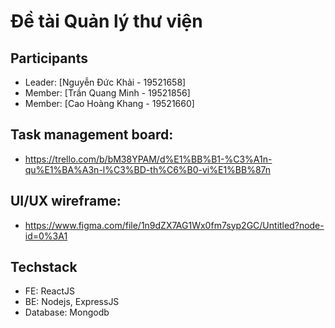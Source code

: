 # Đề tài Quản lý thư viện

## Participants

- Leader: [Nguyễn Đức Khải - 19521658]
- Member: [Trần Quang Minh - 19521856]
- Member: [Cao Hoàng Khang - 19521660]

## Task management board:

- https://trello.com/b/bM38YPAM/d%E1%BB%B1-%C3%A1n-qu%E1%BA%A3n-l%C3%BD-th%C6%B0-vi%E1%BB%87n

## UI/UX wireframe:

- https://www.figma.com/file/1n9dZX7AG1Wx0fm7syp2GC/Untitled?node-id=0%3A1

## Techstack

- FE: ReactJS
- BE: Nodejs, ExpressJS
- Database: Mongodb
